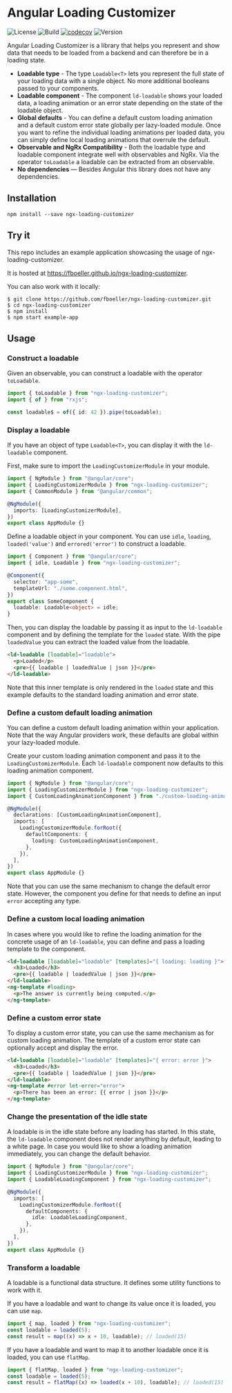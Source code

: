 # Angular Loading Customizer

![License](https://img.shields.io/github/license/fboeller/ngx-loading-customizer) ![Build](https://img.shields.io/github/workflow/status/fboeller/ngx-loading-customizer/CI) [![codecov](https://codecov.io/gh/fboeller/ngx-loading-customizer/branch/main/graph/badge.svg?token=QMQFX7H9CP)](https://codecov.io/gh/fboeller/ngx-loading-customizer) ![Version](https://img.shields.io/npm/v/ngx-loading-customizer)

Angular Loading Customizer is a library that helps you represent and show data that needs to be loaded from a backend and can therefore be in a loading state.

- **Loadable type** - The type `Loadable<T>` lets you represent the full state of your loading data with a single object. No more additional booleans passed to your components.
- **Loadable component** - The component `ld-loadable` shows your loaded data, a loading animation or an error state depending on the state of the loadable object.
- **Global defaults** - You can define a default custom loading animation and a default custom error state globally per lazy-loaded module. Once you want to refine the individual loading animations per loaded data, you can simply define local loading animations that overrule the default.
- **Observable and NgRx Compatibility** - Both the loadable type and loadable component integrate well with observables and NgRx. Via the operator `toLoadable` a loadable can be extracted from an observable.
- **No dependencies** — Besides Angular this library does not have any dependencies.

## Installation

```
npm install --save ngx-loading-customizer
```

## Try it

This repo includes an example application showcasing the usage of ngx-loading-customizer.

It is hosted at https://fboeller.github.io/ngx-loading-customizer.

You can also work with it locally:

```
$ git clone https://github.com/fboeller/ngx-loading-customizer.git
$ cd ngx-loading-customizer
$ npm install
$ npm start example-app
```

## Usage

### Construct a loadable

Given an observable, you can construct a loadable with the operator `toLoadable`.

```typescript
import { toLoadable } from "ngx-loading-customizer";
import { of } from "rxjs";

const loadable$ = of({ id: 42 }).pipe(toLoadable);
```

### Display a loadable

If you have an object of type `Loadable<T>`, you can display it with the `ld-loadable` component.

First, make sure to import the `LoadingCustomizerModule` in your module.

```typescript
import { NgModule } from "@angular/core";
import { LoadingCustomizerModule } from "ngx-loading-customizer";
import { CommonModule } from "@angular/common";

@NgModule({
  imports: [LoadingCustomizerModule],
})
export class AppModule {}
```

Define a loadable object in your component.
You can use `idle`, `loading`, `loaded('value')` and `errored('error')` to construct a loadable.

```typescript
import { Component } from "@angular/core";
import { idle, Loadable } from "ngx-loading-customizer";

@Component({
  selector: "app-some",
  templateUrl: "./some.component.html",
})
export class SomeComponent {
  loadable: Loadable<object> = idle;
}
```

Then, you can display the loadable by passing it as input to the `ld-loadable` component and by defining the template for the `loaded` state.
With the pipe `loadedValue` you can extract the loaded value from the loadable.

```html
<ld-loadable [loadable]="loadable">
  <p>Loaded</p>
  <pre>{{ loadable | loadedValue | json }}</pre>
</ld-loadable>
```

Note that this inner template is only rendered in the `loaded` state and this example defaults to the standard loading animation and error state.

### Define a custom default loading animation

You can define a custom default loading animation within your application.
Note that the way Angular providers work, these defaults are global within your lazy-loaded module.

Create your custom loading animation component and pass it to the `LoadingCustomizerModule`. Each `ld-loadable` component now defaults to this loading animation component.

```typescript
import { NgModule } from "@angular/core";
import { LoadingCustomizerModule } from "ngx-loading-customizer";
import { CustomLoadingAnimationComponent } from "./custom-loading-animation.component";

@NgModule({
  declarations: [CustomLoadingAnimationComponent],
  imports: [
    LoadingCustomizerModule.forRoot({
      defaultComponents: {
        loading: CustomLoadingAnimationComponent,
      },
    }),
  ],
})
export class AppModule {}
```

Note that you can use the same mechanism to change the default error state.
However, the component you define for that needs to define an input `error` accepting any type.

### Define a custom local loading animation

In cases where you would like to refine the loading animation for the concrete usage of an `ld-loadable`, you can define and pass a loading template to the component.

```html
<ld-loadable [loadable]="loadable" [templates]="{ loading: loading }">
  <h3>Loaded</h3>
  <pre>{{ loadable | loadedValue | json }}</pre>
</ld-loadable>
<ng-template #loading>
  <p>The answer is currently being computed.</p>
</ng-template>
```

### Define a custom error state

To display a custom error state, you can use the same mechanism as for custom loading animation.
The template of a custom error state can optionally accept and display the error.

```html
<ld-loadable [loadable]="loadable" [templates]="{ error: error }">
  <h3>Loaded</h3>
  <pre>{{ loadable | loadedValue | json }}</pre>
</ld-loadable>
<ng-template #error let-error="error">
  <p>There has been an error: {{ error | json }}</p>
</ng-template>
```

### Change the presentation of the idle state

A loadable is in the idle state before any loading has started.
In this state, the `ld-loadable` component does not render anything by default, leading to a white page.
In case you would like to show a loading animation immediately, you can change the default behavior.

```typescript
import { NgModule } from "@angular/core";
import { LoadingCustomizerModule } from "ngx-loading-customizer";
import { LoadableLoadingComponent } from "ngx-loading-customizer";

@NgModule({
  imports: [
    LoadingCustomizerModule.forRoot({
      defaultComponents: {
        idle: LoadableLoadingComponent,
      },
    }),
  ],
})
export class AppModule {}
```

### Transform a loadable

A loadable is a functional data structure.
It defines some utility functions to work with it.

If you have a loadable and want to change its value once it is loaded, you can use `map`.

```typescript
import { map, loaded } from "ngx-loading-customizer";
const loadable = loaded(5);
const result = map((x) => x + 10, loadable); // loaded(15)
```

If you have a loadable and want to map it to another loadable once it is loaded, you can use `flatMap`.

```typescript
import { flatMap, loaded } from "ngx-loading-customizer";
const loadable = loaded(5);
const result = flatMap((x) => loaded(x + 10), loadable); // loaded(15)
```
